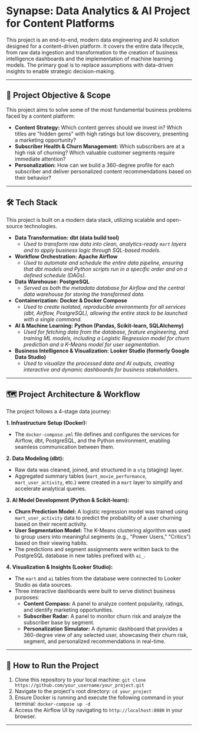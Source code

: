 # Synapse: Data Analytics & AI Project for Content Platforms

This project is an end-to-end, modern data engineering and AI solution designed for a content-driven platform. It covers the entire data lifecycle, from raw data ingestion and transformation to the creation of business intelligence dashboards and the implementation of machine learning models. The primary goal is to replace assumptions with data-driven insights to enable strategic decision-making.

---

## 🎯 Project Objective & Scope

This project aims to solve some of the most fundamental business problems faced by a content platform:

*   **Content Strategy:** Which content genres should we invest in? Which titles are "hidden gems" with high ratings but low discovery, presenting a marketing opportunity?
*   **Subscriber Health & Churn Management:** Which subscribers are at a high risk of churning? Which valuable customer segments require immediate attention?
*   **Personalization:** How can we build a 360-degree profile for each subscriber and deliver personalized content recommendations based on their behavior?

---

## 🛠️ Tech Stack

This project is built on a modern data stack, utilizing scalable and open-source technologies.

*   **Data Transformation:** **dbt (data build tool)**
    *   *Used to transform raw data into clean, analytics-ready `mart` layers and to apply business logic through SQL-based models.*
*   **Workflow Orchestration:** **Apache Airflow**
    *   *Used to automate and schedule the entire data pipeline, ensuring that dbt models and Python scripts run in a specific order and on a defined schedule (DAGs).*
*   **Data Warehouse:** **PostgreSQL**
    *   *Served as both the metadata database for Airflow and the central data warehouse for storing the transformed data.*
*   **Containerization:** **Docker & Docker Compose**
    *   *Used to create isolated, reproducible environments for all services (dbt, Airflow, PostgreSQL), allowing the entire stack to be launched with a single command.*
*   **AI & Machine Learning:** **Python (Pandas, Scikit-learn, SQLAlchemy)**
    *   *Used for fetching data from the database, feature engineering, and training ML models, including a Logistic Regression model for churn prediction and a K-Means model for user segmentation.*
*   **Business Intelligence & Visualization:** **Looker Studio (formerly Google Data Studio)**
    *   *Used to visualize the processed data and AI outputs, creating interactive and dynamic dashboards for business stakeholders.*

---

## 🗺️ Project Architecture & Workflow

The project follows a 4-stage data journey:

**1. Infrastructure Setup (Docker):**
   * The `docker-compose.yml` file defines and configures the services for Airflow, dbt, PostgreSQL, and the Python environment, enabling seamless communication between them.

**2. Data Modeling (dbt):**
   * Raw data was cleaned, joined, and structured in a `stg` (staging) layer.
   * Aggregated summary tables (`mart_movie_performance`, `mart_user_activity`, etc.) were created in a `mart` layer to simplify and accelerate analytical queries.

**3. AI Model Development (Python & Scikit-learn):**
   * **Churn Prediction Model:** A logistic regression model was trained using `mart_user_activity` data to predict the probability of a user churning based on their recent activity.
   * **User Segmentation Model:** The K-Means clustering algorithm was used to group users into meaningful segments (e.g., "Power Users," "Critics") based on their viewing habits.
   * The predictions and segment assignments were written back to the PostgreSQL database in new tables prefixed with `ai_`.

**4. Visualization & Insights (Looker Studio):**
   * The `mart` and `ai` tables from the database were connected to Looker Studio as data sources.
   * Three interactive dashboards were built to serve distinct business purposes:
     * **Content Compass:** A panel to analyze content popularity, ratings, and identify marketing opportunities.
     * **Subscriber Radar:** A panel to monitor churn risk and analyze the subscriber base by segment.
     * **Personalization Simulator:** A dynamic dashboard that provides a 360-degree view of any selected user, showcasing their churn risk, segment, and personalized recommendations in real-time.

---

## 🚀 How to Run the Project

1.  Clone this repository to your local machine: `git clone https://github.com/your_username/your_project.git`
2.  Navigate to the project's root directory: `cd your_project`
3.  Ensure Docker is running and execute the following command in your terminal: `docker-compose up -d`
4.  Access the Airflow UI by navigating to `http://localhost:8080` in your browser.

---
 
 
